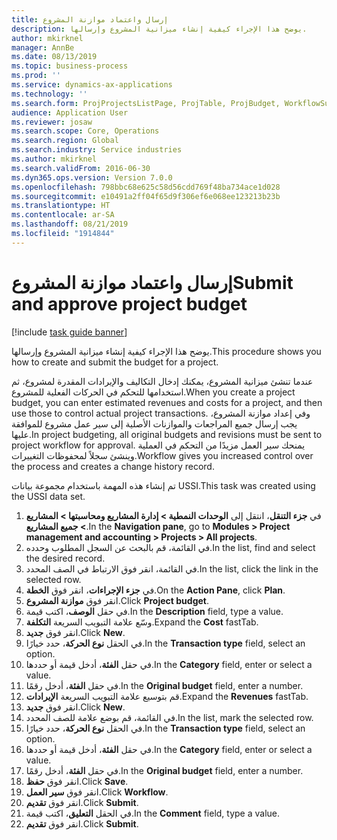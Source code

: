 ```yaml
---
title: إرسال واعتماد موازنة المشروع
description: يوضح هذا الإجراء كيفية إنشاء ميزانية المشروع وإرسالها.
author: mkirknel
manager: AnnBe
ms.date: 08/13/2019
ms.topic: business-process
ms.prod: ''
ms.service: dynamics-ax-applications
ms.technology: ''
ms.search.form: ProjProjectsListPage, ProjTable, ProjBudget, WorkflowSubmitDialog
audience: Application User
ms.reviewer: josaw
ms.search.scope: Core, Operations
ms.search.region: Global
ms.search.industry: Service industries
ms.author: mkirknel
ms.search.validFrom: 2016-06-30
ms.dyn365.ops.version: Version 7.0.0
ms.openlocfilehash: 798bbc68e625c58d56cdd769f48ba734ace1d028
ms.sourcegitcommit: e10491a2ff04f65d9f306ef6e068ee123213b23b
ms.translationtype: HT
ms.contentlocale: ar-SA
ms.lasthandoff: 08/21/2019
ms.locfileid: "1914844"
---
```

# <a name="submit-and-approve-project-budget"></a><span data-ttu-id="b568b-103">إرسال واعتماد موازنة المشروع</span><span class="sxs-lookup"><span data-stu-id="b568b-103">Submit and approve project budget</span></span>

[!include [task guide banner](../../includes/task-guide-banner.md)]

<span data-ttu-id="b568b-104">يوضح هذا الإجراء كيفية إنشاء ميزانية المشروع وإرسالها.</span><span class="sxs-lookup"><span data-stu-id="b568b-104">This procedure shows you how to create and submit the budget for a project.</span></span> 

<span data-ttu-id="b568b-105">عندما تنشئ ميزانية المشروع، يمكنك إدخال التكاليف والإيرادات المقدرة لمشروع، ثم استخدامها للتحكم في الحركات الفعلية للمشروع.</span><span class="sxs-lookup"><span data-stu-id="b568b-105">When you create a project budget, you can enter estimated revenues and costs for a project, and then use those to control actual project transactions.</span></span> <span data-ttu-id="b568b-106">وفي إعداد موازنة المشروع، يجب إرسال جميع المراجعات والموازنات الأصلية إلى سير عمل مشروع للموافقة عليها.</span><span class="sxs-lookup"><span data-stu-id="b568b-106">In project budgeting, all original budgets and revisions must be sent to project workflow for approval.</span></span> <span data-ttu-id="b568b-107">يمنحك سير العمل مزيدًا من التحكم في العملية وينشئ سجلاً لمحفوظات التغييرات.</span><span class="sxs-lookup"><span data-stu-id="b568b-107">Workflow gives you increased control over the process and creates a change history record.</span></span>

<span data-ttu-id="b568b-108">تم إنشاء هذه المهمة باستخدام مجموعة بيانات USSI.</span><span class="sxs-lookup"><span data-stu-id="b568b-108">This task was created using the USSI data set.</span></span>

1. <span data-ttu-id="b568b-109">في **جزء التنقل**، انتقل إلى **الوحدات النمطية > إدارة المشاريع ومحاسبتها‬‬ > المشاريع > جميع المشاريع‬**‬.</span><span class="sxs-lookup"><span data-stu-id="b568b-109">In the **Navigation pane**, go to **Modules > Project management and accounting > Projects > All projects**.</span></span>
2. <span data-ttu-id="b568b-110">في القائمة، قم بالبحث عن السجل المطلوب وحدده.</span><span class="sxs-lookup"><span data-stu-id="b568b-110">In the list, find and select the desired record.</span></span>
3. <span data-ttu-id="b568b-111">في القائمة، انقر فوق الارتباط في الصف المحدد.</span><span class="sxs-lookup"><span data-stu-id="b568b-111">In the list, click the link in the selected row.</span></span>
4. <span data-ttu-id="b568b-112">في **جزء الإجراءات**، انقر فوق **الخطة**.</span><span class="sxs-lookup"><span data-stu-id="b568b-112">On the **Action Pane**, click **Plan**.</span></span>
5. <span data-ttu-id="b568b-113">انقر فوق **موازنة المشروع**.</span><span class="sxs-lookup"><span data-stu-id="b568b-113">Click **Project budget**.</span></span>
6. <span data-ttu-id="b568b-114">في حقل **الوصف**، اكتب قيمة.</span><span class="sxs-lookup"><span data-stu-id="b568b-114">In the **Description** field, type a value.</span></span>
7. <span data-ttu-id="b568b-115">وسّع علامة التبويب السريعة **التكلفة**.</span><span class="sxs-lookup"><span data-stu-id="b568b-115">Expand the **Cost** fastTab.</span></span>
8. <span data-ttu-id="b568b-116">انقر فوق **جديد**.</span><span class="sxs-lookup"><span data-stu-id="b568b-116">Click **New**.</span></span>
9. <span data-ttu-id="b568b-117">في الحقل **نوع الحركة**، حدد خيارًا.</span><span class="sxs-lookup"><span data-stu-id="b568b-117">In the **Transaction type** field, select an option.</span></span>
10. <span data-ttu-id="b568b-118">في حقل **الفئة**، أدخل قيمة أو حددها.</span><span class="sxs-lookup"><span data-stu-id="b568b-118">In the **Category** field, enter or select a value.</span></span>
11. <span data-ttu-id="b568b-119">في حقل **الفئة**، أدخل رقمًا.</span><span class="sxs-lookup"><span data-stu-id="b568b-119">In the **Original budget** field, enter a number.</span></span>
12. <span data-ttu-id="b568b-120">قم بتوسيع علامة التبويب السريعة **الإيرادات‬**.</span><span class="sxs-lookup"><span data-stu-id="b568b-120">Expand the **Revenues** fastTab.</span></span>
13. <span data-ttu-id="b568b-121">انقر فوق **جديد**.</span><span class="sxs-lookup"><span data-stu-id="b568b-121">Click **New**.</span></span>
14. <span data-ttu-id="b568b-122">في القائمة، قم بوضع علامة للصف المحدد.</span><span class="sxs-lookup"><span data-stu-id="b568b-122">In the list, mark the selected row.</span></span>
15. <span data-ttu-id="b568b-123">في الحقل **نوع الحركة**، حدد خيارًا.</span><span class="sxs-lookup"><span data-stu-id="b568b-123">In the **Transaction type** field, select an option.</span></span>
16. <span data-ttu-id="b568b-124">في حقل **الفئة**، أدخل قيمة أو حددها.</span><span class="sxs-lookup"><span data-stu-id="b568b-124">In the **Category** field, enter or select a value.</span></span>
17. <span data-ttu-id="b568b-125">في حقل **الفئة**، أدخل رقمًا.</span><span class="sxs-lookup"><span data-stu-id="b568b-125">In the **Original budget** field, enter a number.</span></span>
18. <span data-ttu-id="b568b-126">انقر فوق **حفظ**.</span><span class="sxs-lookup"><span data-stu-id="b568b-126">Click **Save**.</span></span>
19. <span data-ttu-id="b568b-127">انقر فوق **سير العمل**.</span><span class="sxs-lookup"><span data-stu-id="b568b-127">Click **Workflow**.</span></span>
20. <span data-ttu-id="b568b-128">انقر فوق **تقديم**.</span><span class="sxs-lookup"><span data-stu-id="b568b-128">Click **Submit**.</span></span>
21. <span data-ttu-id="b568b-129">في الحقل **التعليق**، اكتب قيمة.</span><span class="sxs-lookup"><span data-stu-id="b568b-129">In the **Comment** field, type a value.</span></span>
22. <span data-ttu-id="b568b-130">انقر فوق **تقديم**.</span><span class="sxs-lookup"><span data-stu-id="b568b-130">Click **Submit**.</span></span>


